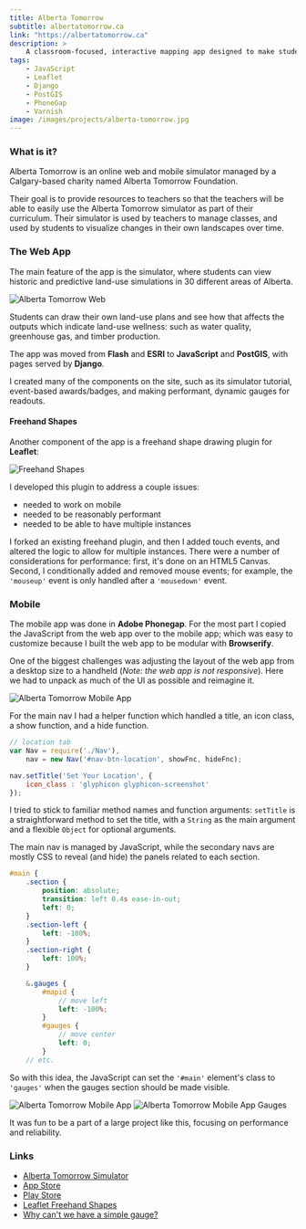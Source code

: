 ```yaml
---
title: Alberta Tomorrow
subtitle: albertatomorrow.ca
link: "https://albertatomorrow.ca"
description: >
    A classroom-focused, interactive mapping app designed to make students aware of some of the complexities involved in land-use planning
tags:
    - JavaScript
    - Leaflet
    - Django
    - PostGIS
    - PhoneGap
    - Varnish
image: /images/projects/alberta-tomorrow.jpg
---
```


### What is it?

Alberta Tomorrow is an online web and mobile simulator managed by a Calgary-based charity named Alberta Tomorrow Foundation.

Their goal is to provide resources to teachers so that the teachers will be able to easily use the Alberta Tomorrow simulator as part of their curriculum.  Their simulator is used by teachers to manage classes, and used by students to visualize changes in their own landscapes over time.

### The Web App

The main feature of the app is the simulator, where students can view historic and predictive land-use simulations in 30 different areas of Alberta.

![Alberta Tomorrow Web](/images/projects/alberta-tomorrow/web-1.jpg)

Students can draw their own land-use plans and see how that affects the outputs which indicate land-use wellness: such as water quality, greenhouse gas, and timber production.

The app was moved from **Flash** and **ESRI** to **JavaScript** and **PostGIS**, with pages served by **Django**.

I created many of the components on the site, such as its simulator tutorial, event-based awards/badges, and making performant, dynamic gauges for readouts. 

#### Freehand Shapes

Another component of the app is a freehand shape drawing plugin for **Leaflet**:

![Freehand Shapes](/images/projects/alberta-tomorrow/fhs.jpg)

I developed this plugin to address a couple issues:

- needed to work on mobile
- needed to be reasonably performant
- needed to be able to have multiple instances

I forked an existing freehand plugin, and then I added touch events, and altered the logic to allow for multiple instances.  There were a number of considerations for performance: first, it's done on an HTML5 Canvas.  Second, I conditionally added and removed mouse events; for example, the `'mouseup'` event is only handled after a `'mousedown'` event.

### Mobile

The mobile app was done in **Adobe Phonegap**.  For the most part I copied the JavaScript from the web app over to the mobile app; which was easy to customize because I built the web app to be modular with **Browserify**.

One of the biggest challenges was adjusting the layout of the web app from a desktop size to a handheld (*Note: the web app is not responsive*).  Here we had to unpack as much of the UI as possible and reimagine it.

<img 
    alt="Alberta Tomorrow Mobile App" 
    src="/images/projects/alberta-tomorrow/bamboo.jpg" 
    class="d-block m-auto w-75"
    title="a mockup for the mobile app" />

For the main nav I had a helper function which handled a title, an icon class, a show function, and a hide function. 

```javascript
// location tab
var Nav = require('./Nav'),
    nav = new Nav('#nav-btn-location', showFnc, hideFnc);

nav.setTitle('Set Your Location', {
    icon_class : 'glyphicon glyphicon-screenshot'
});
```

I tried to stick to familiar method names and function arguments: `setTitle` is a straightforward method to set the title, with a `String` as the main argument and a flexible `Object` for optional arguments.

The main nav is managed by JavaScript, while the secondary navs are mostly CSS to reveal (and hide) the panels related to each section.

```scss
#main {
    .section {
        position: absolute;
        transition: left 0.4s ease-in-out;
        left: 0;
    }
    .section-left {
        left: -100%;
    }
    .section-right {
        left: 100%;
    }

    &.gauges {
        #mapid {
            // move left
            left: -100%;
        }
        #gauges {
            // move center
            left: 0;
        }
    // etc.
```

So with this idea, the JavaScript can set the `'#main'` element's class to `'gauges'` when the gauges section should be made visible.

<div class="d-flex justify-content-between mb-4">
    <img alt="Alberta Tomorrow Mobile App" src="/images/projects/alberta-tomorrow/mobile-1.jpg" class="mr-2" /> 
    <img alt="Alberta Tomorrow Mobile App Gauges" src="/images/projects/alberta-tomorrow/mobile-2.jpg" />
</div>

It was fun to be a part of a large project like this, focusing on performance and reliability.

### Links

- [Alberta Tomorrow Simulator](https://albertatomorrow.ca)
- [<i class="fa fa-apple"></i> App Store](https://itunes.apple.com/ca/app/alberta-tomorrow/id1200635922)
- [<i class="fa fa-android"></i> Play Store](https://play.google.com/store/apps/details?id=ca.albertatomorrow)
- [<i class="fa fa-github"></i> Leaflet Freehand Shapes](https://bozdoz.github.io/leaflet-freehandshapes/)
- [<i class="fa fa-codepen"></i> Why can't we have a simple gauge?](https://codepen.io/bozdoz/pen/pNVvqM)